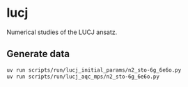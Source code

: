 # lucj

Numerical studies of the LUCJ ansatz.

## Generate data

```bash
uv run scripts/run/lucj_initial_params/n2_sto-6g_6e6o.py
uv run scripts/run/lucj_aqc_mps/n2_sto-6g_6e6o.py